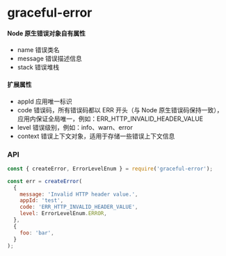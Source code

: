 # graceful-error

#### Node 原生错误对象自有属性

- name 错误类名
- message 错误描述信息
- stack 错误堆栈

#### 扩展属性

- appId 应用唯一标识
- code 错误码，所有错误码都以 ERR 开头（与 Node 原生错误码保持一致），应用内保证全局唯一，例如：ERR_HTTP_INVALID_HEADER_VALUE
- level 错误级别，例如：info、warn、error
- context 错误上下文对象，适用于存储一些错误上下文信息

### API

```js
const { createError, ErrorLevelEnum } = require('graceful-error');

const err = createError(
  {
    message: 'Invalid HTTP header value.',
    appId: 'test',
    code: 'ERR_HTTP_INVALID_HEADER_VALUE',
    level: ErrorLevelEnum.ERROR,
  },
  {
    foo: 'bar',
  }
);
```
